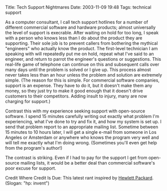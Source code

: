 Title: Tech Support Nightmares
Date: 2003-11-09 19:48
Tags: technical support

As a computer consultant, I call tech support hotlines for a number of
different commercial software and hardware products; almost universally
the level of support is execrable. After waiting on hold for too long, I
speak with a person who knows less than I do about the product they are
supporting. Their sole job is to prevent callers from bothering the
mythical "engineers" who actually know the product. The first-level
technician I am speaking with will repeatedly put me on hold, repeat
what I've said to an engineer, and return to parrot the engineer's
questions or suggestions. This real-life game of telephone can continue
on this and subsequent calls over many days until the problem is solved
or I give up. This process almost never takes less than an hour unless
the problem and solution are extremely simple. (The reason for this is
simple. For commercial software companies, support is an expense. They
have to do it, but it doesn't make them any money, so they just try to
make it good enough that it doesn't drive customers to their
competitors. Adding insult to injury, many are now charging for
support.)

Contrast this with my experience seeking support with open-source
software. I spend 15 minutes carefully writing out exactly what problem
I'm experiencing, what I've done to try and fix it, and how my system is
set up. I send that problem report to an appropriate mailing list.
Sometime between 15 minutes to 10 hours later, I will get a single
e-mail from someone in Los Angeles or Amsterdam or anywhere who knows
the program very well and will tell me exactly what I'm doing wrong.
(Sometimes you'll even get help from the program's author!)

The contrast is striking. Even if I had to pay for the support I get
from open-source mailing lists, it would be a better deal than
commercial software's poor excuse for support.

Credit Where Credit Is Due: This latest rant inspired by [Hewlett
Packard](http://www.hp.com). (Slogan: "hp: invent")
